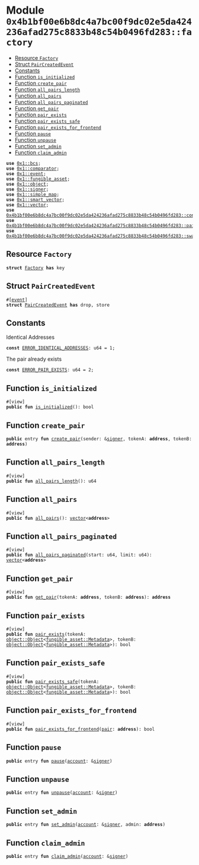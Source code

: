 
<a id="0x4b1bf00e6b8dc4a7bc00f9dc02e5da424236afad275c8833b48c54b0496fd283_factory"></a>

# Module `0x4b1bf00e6b8dc4a7bc00f9dc02e5da424236afad275c8833b48c54b0496fd283::factory`



-  [Resource `Factory`](#0x4b1bf00e6b8dc4a7bc00f9dc02e5da424236afad275c8833b48c54b0496fd283_factory_Factory)
-  [Struct `PairCreatedEvent`](#0x4b1bf00e6b8dc4a7bc00f9dc02e5da424236afad275c8833b48c54b0496fd283_factory_PairCreatedEvent)
-  [Constants](#@Constants_0)
-  [Function `is_initialized`](#0x4b1bf00e6b8dc4a7bc00f9dc02e5da424236afad275c8833b48c54b0496fd283_factory_is_initialized)
-  [Function `create_pair`](#0x4b1bf00e6b8dc4a7bc00f9dc02e5da424236afad275c8833b48c54b0496fd283_factory_create_pair)
-  [Function `all_pairs_length`](#0x4b1bf00e6b8dc4a7bc00f9dc02e5da424236afad275c8833b48c54b0496fd283_factory_all_pairs_length)
-  [Function `all_pairs`](#0x4b1bf00e6b8dc4a7bc00f9dc02e5da424236afad275c8833b48c54b0496fd283_factory_all_pairs)
-  [Function `all_pairs_paginated`](#0x4b1bf00e6b8dc4a7bc00f9dc02e5da424236afad275c8833b48c54b0496fd283_factory_all_pairs_paginated)
-  [Function `get_pair`](#0x4b1bf00e6b8dc4a7bc00f9dc02e5da424236afad275c8833b48c54b0496fd283_factory_get_pair)
-  [Function `pair_exists`](#0x4b1bf00e6b8dc4a7bc00f9dc02e5da424236afad275c8833b48c54b0496fd283_factory_pair_exists)
-  [Function `pair_exists_safe`](#0x4b1bf00e6b8dc4a7bc00f9dc02e5da424236afad275c8833b48c54b0496fd283_factory_pair_exists_safe)
-  [Function `pair_exists_for_frontend`](#0x4b1bf00e6b8dc4a7bc00f9dc02e5da424236afad275c8833b48c54b0496fd283_factory_pair_exists_for_frontend)
-  [Function `pause`](#0x4b1bf00e6b8dc4a7bc00f9dc02e5da424236afad275c8833b48c54b0496fd283_factory_pause)
-  [Function `unpause`](#0x4b1bf00e6b8dc4a7bc00f9dc02e5da424236afad275c8833b48c54b0496fd283_factory_unpause)
-  [Function `set_admin`](#0x4b1bf00e6b8dc4a7bc00f9dc02e5da424236afad275c8833b48c54b0496fd283_factory_set_admin)
-  [Function `claim_admin`](#0x4b1bf00e6b8dc4a7bc00f9dc02e5da424236afad275c8833b48c54b0496fd283_factory_claim_admin)


<pre><code><b>use</b> <a href="">0x1::bcs</a>;
<b>use</b> <a href="">0x1::comparator</a>;
<b>use</b> <a href="">0x1::event</a>;
<b>use</b> <a href="">0x1::fungible_asset</a>;
<b>use</b> <a href="">0x1::object</a>;
<b>use</b> <a href="">0x1::signer</a>;
<b>use</b> <a href="">0x1::simple_map</a>;
<b>use</b> <a href="">0x1::smart_vector</a>;
<b>use</b> <a href="">0x1::vector</a>;
<b>use</b> <a href="controller.md#0x4b1bf00e6b8dc4a7bc00f9dc02e5da424236afad275c8833b48c54b0496fd283_controller">0x4b1bf00e6b8dc4a7bc00f9dc02e5da424236afad275c8833b48c54b0496fd283::controller</a>;
<b>use</b> <a href="pair.md#0x4b1bf00e6b8dc4a7bc00f9dc02e5da424236afad275c8833b48c54b0496fd283_pair">0x4b1bf00e6b8dc4a7bc00f9dc02e5da424236afad275c8833b48c54b0496fd283::pair</a>;
<b>use</b> <a href="swap_library.md#0x4b1bf00e6b8dc4a7bc00f9dc02e5da424236afad275c8833b48c54b0496fd283_swap_library">0x4b1bf00e6b8dc4a7bc00f9dc02e5da424236afad275c8833b48c54b0496fd283::swap_library</a>;
</code></pre>



<a id="0x4b1bf00e6b8dc4a7bc00f9dc02e5da424236afad275c8833b48c54b0496fd283_factory_Factory"></a>

## Resource `Factory`



<pre><code><b>struct</b> <a href="factory.md#0x4b1bf00e6b8dc4a7bc00f9dc02e5da424236afad275c8833b48c54b0496fd283_factory_Factory">Factory</a> <b>has</b> key
</code></pre>



<a id="0x4b1bf00e6b8dc4a7bc00f9dc02e5da424236afad275c8833b48c54b0496fd283_factory_PairCreatedEvent"></a>

## Struct `PairCreatedEvent`



<pre><code>#[<a href="">event</a>]
<b>struct</b> <a href="factory.md#0x4b1bf00e6b8dc4a7bc00f9dc02e5da424236afad275c8833b48c54b0496fd283_factory_PairCreatedEvent">PairCreatedEvent</a> <b>has</b> drop, store
</code></pre>



<a id="@Constants_0"></a>

## Constants


<a id="0x4b1bf00e6b8dc4a7bc00f9dc02e5da424236afad275c8833b48c54b0496fd283_factory_ERROR_IDENTICAL_ADDRESSES"></a>

Identical Addresses


<pre><code><b>const</b> <a href="factory.md#0x4b1bf00e6b8dc4a7bc00f9dc02e5da424236afad275c8833b48c54b0496fd283_factory_ERROR_IDENTICAL_ADDRESSES">ERROR_IDENTICAL_ADDRESSES</a>: u64 = 1;
</code></pre>



<a id="0x4b1bf00e6b8dc4a7bc00f9dc02e5da424236afad275c8833b48c54b0496fd283_factory_ERROR_PAIR_EXISTS"></a>

The pair already exists


<pre><code><b>const</b> <a href="factory.md#0x4b1bf00e6b8dc4a7bc00f9dc02e5da424236afad275c8833b48c54b0496fd283_factory_ERROR_PAIR_EXISTS">ERROR_PAIR_EXISTS</a>: u64 = 2;
</code></pre>



<a id="0x4b1bf00e6b8dc4a7bc00f9dc02e5da424236afad275c8833b48c54b0496fd283_factory_is_initialized"></a>

## Function `is_initialized`



<pre><code>#[view]
<b>public</b> <b>fun</b> <a href="factory.md#0x4b1bf00e6b8dc4a7bc00f9dc02e5da424236afad275c8833b48c54b0496fd283_factory_is_initialized">is_initialized</a>(): bool
</code></pre>



<a id="0x4b1bf00e6b8dc4a7bc00f9dc02e5da424236afad275c8833b48c54b0496fd283_factory_create_pair"></a>

## Function `create_pair`



<pre><code><b>public</b> entry <b>fun</b> <a href="factory.md#0x4b1bf00e6b8dc4a7bc00f9dc02e5da424236afad275c8833b48c54b0496fd283_factory_create_pair">create_pair</a>(sender: &<a href="">signer</a>, tokenA: <b>address</b>, tokenB: <b>address</b>)
</code></pre>



<a id="0x4b1bf00e6b8dc4a7bc00f9dc02e5da424236afad275c8833b48c54b0496fd283_factory_all_pairs_length"></a>

## Function `all_pairs_length`



<pre><code>#[view]
<b>public</b> <b>fun</b> <a href="factory.md#0x4b1bf00e6b8dc4a7bc00f9dc02e5da424236afad275c8833b48c54b0496fd283_factory_all_pairs_length">all_pairs_length</a>(): u64
</code></pre>



<a id="0x4b1bf00e6b8dc4a7bc00f9dc02e5da424236afad275c8833b48c54b0496fd283_factory_all_pairs"></a>

## Function `all_pairs`



<pre><code>#[view]
<b>public</b> <b>fun</b> <a href="factory.md#0x4b1bf00e6b8dc4a7bc00f9dc02e5da424236afad275c8833b48c54b0496fd283_factory_all_pairs">all_pairs</a>(): <a href="">vector</a>&lt;<b>address</b>&gt;
</code></pre>



<a id="0x4b1bf00e6b8dc4a7bc00f9dc02e5da424236afad275c8833b48c54b0496fd283_factory_all_pairs_paginated"></a>

## Function `all_pairs_paginated`



<pre><code>#[view]
<b>public</b> <b>fun</b> <a href="factory.md#0x4b1bf00e6b8dc4a7bc00f9dc02e5da424236afad275c8833b48c54b0496fd283_factory_all_pairs_paginated">all_pairs_paginated</a>(start: u64, limit: u64): <a href="">vector</a>&lt;<b>address</b>&gt;
</code></pre>



<a id="0x4b1bf00e6b8dc4a7bc00f9dc02e5da424236afad275c8833b48c54b0496fd283_factory_get_pair"></a>

## Function `get_pair`



<pre><code>#[view]
<b>public</b> <b>fun</b> <a href="factory.md#0x4b1bf00e6b8dc4a7bc00f9dc02e5da424236afad275c8833b48c54b0496fd283_factory_get_pair">get_pair</a>(tokenA: <b>address</b>, tokenB: <b>address</b>): <b>address</b>
</code></pre>



<a id="0x4b1bf00e6b8dc4a7bc00f9dc02e5da424236afad275c8833b48c54b0496fd283_factory_pair_exists"></a>

## Function `pair_exists`



<pre><code>#[view]
<b>public</b> <b>fun</b> <a href="factory.md#0x4b1bf00e6b8dc4a7bc00f9dc02e5da424236afad275c8833b48c54b0496fd283_factory_pair_exists">pair_exists</a>(tokenA: <a href="_Object">object::Object</a>&lt;<a href="_Metadata">fungible_asset::Metadata</a>&gt;, tokenB: <a href="_Object">object::Object</a>&lt;<a href="_Metadata">fungible_asset::Metadata</a>&gt;): bool
</code></pre>



<a id="0x4b1bf00e6b8dc4a7bc00f9dc02e5da424236afad275c8833b48c54b0496fd283_factory_pair_exists_safe"></a>

## Function `pair_exists_safe`



<pre><code>#[view]
<b>public</b> <b>fun</b> <a href="factory.md#0x4b1bf00e6b8dc4a7bc00f9dc02e5da424236afad275c8833b48c54b0496fd283_factory_pair_exists_safe">pair_exists_safe</a>(tokenA: <a href="_Object">object::Object</a>&lt;<a href="_Metadata">fungible_asset::Metadata</a>&gt;, tokenB: <a href="_Object">object::Object</a>&lt;<a href="_Metadata">fungible_asset::Metadata</a>&gt;): bool
</code></pre>



<a id="0x4b1bf00e6b8dc4a7bc00f9dc02e5da424236afad275c8833b48c54b0496fd283_factory_pair_exists_for_frontend"></a>

## Function `pair_exists_for_frontend`



<pre><code>#[view]
<b>public</b> <b>fun</b> <a href="factory.md#0x4b1bf00e6b8dc4a7bc00f9dc02e5da424236afad275c8833b48c54b0496fd283_factory_pair_exists_for_frontend">pair_exists_for_frontend</a>(<a href="pair.md#0x4b1bf00e6b8dc4a7bc00f9dc02e5da424236afad275c8833b48c54b0496fd283_pair">pair</a>: <b>address</b>): bool
</code></pre>



<a id="0x4b1bf00e6b8dc4a7bc00f9dc02e5da424236afad275c8833b48c54b0496fd283_factory_pause"></a>

## Function `pause`



<pre><code><b>public</b> entry <b>fun</b> <a href="factory.md#0x4b1bf00e6b8dc4a7bc00f9dc02e5da424236afad275c8833b48c54b0496fd283_factory_pause">pause</a>(<a href="">account</a>: &<a href="">signer</a>)
</code></pre>



<a id="0x4b1bf00e6b8dc4a7bc00f9dc02e5da424236afad275c8833b48c54b0496fd283_factory_unpause"></a>

## Function `unpause`



<pre><code><b>public</b> entry <b>fun</b> <a href="factory.md#0x4b1bf00e6b8dc4a7bc00f9dc02e5da424236afad275c8833b48c54b0496fd283_factory_unpause">unpause</a>(<a href="">account</a>: &<a href="">signer</a>)
</code></pre>



<a id="0x4b1bf00e6b8dc4a7bc00f9dc02e5da424236afad275c8833b48c54b0496fd283_factory_set_admin"></a>

## Function `set_admin`



<pre><code><b>public</b> entry <b>fun</b> <a href="factory.md#0x4b1bf00e6b8dc4a7bc00f9dc02e5da424236afad275c8833b48c54b0496fd283_factory_set_admin">set_admin</a>(<a href="">account</a>: &<a href="">signer</a>, admin: <b>address</b>)
</code></pre>



<a id="0x4b1bf00e6b8dc4a7bc00f9dc02e5da424236afad275c8833b48c54b0496fd283_factory_claim_admin"></a>

## Function `claim_admin`



<pre><code><b>public</b> entry <b>fun</b> <a href="factory.md#0x4b1bf00e6b8dc4a7bc00f9dc02e5da424236afad275c8833b48c54b0496fd283_factory_claim_admin">claim_admin</a>(<a href="">account</a>: &<a href="">signer</a>)
</code></pre>
